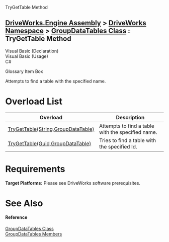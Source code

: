 TryGetTable Method   
  
[DriveWorks.Engine Assembly](topic2156.md) > [DriveWorks Namespace](topic2159.md) > [GroupDataTables Class](topic3136.md) : TryGetTable Method  
---  
  
Visual Basic (Declaration)    
Visual Basic (Usage)    
C# 

Glossary Item Box

Attempts to find a table with the specified name. 

# Overload List

Overload| Description  
---|---  
[TryGetTable(String,GroupDataTable)](topic3146.md)| Attempts to find a table with the specified name.   
[TryGetTable(Guid,GroupDataTable)](topic3147.md)| Tries to find a table with the specified Id.   
  
# Requirements

**Target Platforms:** Please see DriveWorks software prerequisites.

# See Also

#### Reference

[GroupDataTables Class](topic3136.md)   
[GroupDataTables Members](topic3137.md)


